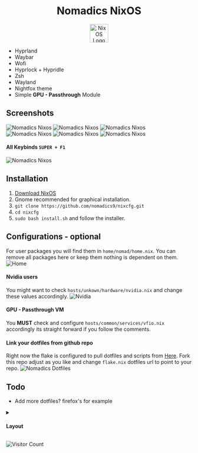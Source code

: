 <h1 align="center">Nomadics NixOS</h1>

<div align="center">
<img src="./assets/logo.png" alt="NixOS Logo" width="50"/>
    </div>


- Hyprland
- Waybar
- Wofi
- Hyprlock + Hypridle
- Zsh
- Wayland
- Nightfox theme
- Simple <b>GPU - Passthrough</b> Module

## Screenshots
![Nomadics Nixos](./assets/preview2.png)
![Nomadics Nixos](./assets/preview3.png)
![Nomadics Nixos](./assets/preview4.png)
![Nomadics Nixos](./assets/preview5.png)
![Nomadics Nixos](./assets/gpu-passthrough.png)
![Nomadics Nixos](./assets/hyprlock.png)

#### All Keybinds ```SUPER + F1```
![Nomadics Nixos](./assets/keybinds.png)




## Installation
1. [Download NixOS](https://nixos.org/download/)
2. Gnome recommended for graphical installation.
3. ```git clone https://github.com/nomadics9/nixcfg.git```
4. ```cd nixcfg```
5. ```sudo bash install.sh``` and follow the installer.

## Configurations - optional
For user packages you will find them in ```home/nomad/home.nix```. You can remove all packages here or keep them nothing is dependent on them.
<br>
![Home](./assets/home.png)

#### Nvidia users
You might want to check ```hosts/unkown/hardware/nvidia.nix``` and change these values accordingly. 
![Nvidia](./assets/nvidia.png)

#### GPU - Passthrough VM
You <b>MUST</b> check and configure ```hosts/common/services/vfio.nix``` accordingly its straight forward if you follow the comments.

#### Link your dotfiles from github repo
Right now the flake is configured to pull dotfiles and scripts from [Here](https://github.com/nomadics9/dotfiles). Fork this repo adjust as you like and change ```flake.nix``` dotfiles url to point to your repo.
![Nomadics Dotfiles](./assets/dotfiles.png)


## Todo

- Add more dotfiles? firefox's for example

<details>
<summary><h4>Layout</h4></summary>

```
nixcfg/
├── home/
│   ├── common/
│   ├── features/
│   |   ├── cli
│   |       ├── fzf.nix
│   |       ├── neofetch.nix
│   |       ├── zsh.nix
│   |   ├── desktop/
│   |       ├── fonts.nix
│   |       ├── hyprland.nix
|   |       ├── wayland.nix
|   |       ├── xdg.nix
|   |   ├── themes/
|   |       ├── gtk.nix
|   |       ├── qt.nix
│   ├── nomad/
|       ├── dotfiles/
|           ├── bat.nix
|           ├── default.nix
|           ├── dunst.nix
|       ├── home.nix
|       ├── unknown.nix
│
├── hosts/
│   ├── common/
|   |   ├── services
|   |       ├── appimage.nix
|   |       ├── nautilus.nix
|   |       ├── polkit.nix
|   |       ├── steam.nix
|   |       ├── vfio.nix
|   |       ├── vm.nix
|   |       ├── xdgportal.nix
|   |   ├── users
|   |       ├── nomad.nix
│   ├── unkown/
│       ├── hardware/
|       |   ├── battery.nix
|       |   ├── nvidia.nix
│       ├── configuration.nix
│       ├── hardware-configuration.nix
│
├── overlays/
├── pkgs/
├── flake.lock
├── flake.nix
├── install.sh
├── README.md
```
</details>

![Visitor Count](https://profile-counter.glitch.me/nomadics9/nixcfg/count.svg)

